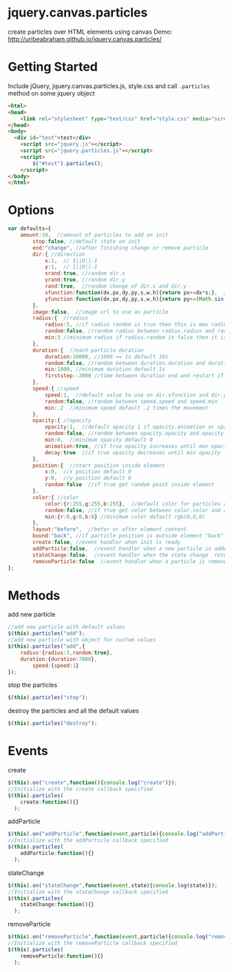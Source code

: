 jquery.canvas.particles
=======================

create particles over HTML elements using canvas
Demo: <a href="http://uribeabraham.github.io/jquery.canvas.particles/">http://uribeabraham.github.io/jquery.canvas.particles/</a>

Getting Started
=======================
Include jQuery, jquery.canvas.particles.js, style.css and call <code>.particles</code> method on some jquery object
```html
<html>
<head>
	<link rel="stylesheet" type="text/css" href="style.css" media="screen" />
</head>
<body>
  <div id="test">test</div>
	<script src="jquery.js"></script>
	<script src="jquery.particles.js"></script>
	<script>
		$("#test").particles();
	</script>
</body>
</html>
```
Options
=======================
```javascript
var defaults={
  	amount:10,  //amount of particles to add on init
		stop:false, //default state on init
		end:"change", //after finishing change or remove particle
		dir:{ //direction
			x:1,  // 1||0||-1
			y:1,  // 1||0||-1
			xrand:true, //random dir.x
			yrand:true, //random dir.y
			rand:true,  //random change of dir.x and dir.y
			xfunction:function(dx,px,dy,py,s,w,h){return px+=dx*s;},  //determines the x movement
			yfunction:function(dx,px,dy,py,s,w,h){return py+=(Math.sin(2*Math.PI*(px/w))*(dy*s))} //determines the y movement
		},
		image:false,  //image url to use as particle
		radius:{  //radius
			radius:5, //if radius random is true then this is max radius
			random:false, //random radius between radius.radius and radius.min
			min:3 //minimum radius if radius.random is false then it is omitted 
		},
		duration:{  //each particle duration
			duration:10000, //1000 == 1s default 10s
			random:false, //random between duration.duration and duration.min
			min:1000, //minimum duration default 1s
			firststep:-2000 //time between duration end and restart if end=="change"
		},
		speed:{ //speed
			speed:1,  //default value to use on dir.xfunction and dir.yfunction
			random:false, //random between speed.speed and speed.min
			min:.2  //minimum speed default .2 times the movement
		},	
		opacity:{ //opacity
			opacity:1,  //default opacity 1 if opacity.animation or opacity.random it is max opacity
			random:false, //random between opacity.opacity and opacity.min
			min:0,  //minimum opacity default 0 
			animation:true, //if true opacity increases until max opacity 
			decay:true  //if true opacity decreases until min opacity
		},
		position:{  //start position inside element
			x:0,  //x position default 0
			y:0,  //y position default 0
			random:false  //if true get random point inside element
		},
		color:{ //color
			color:{r:255,g:255,b:255},  //default color for particles rgb(255,255,255)
			random:false, //if true get color between color.color and color.min
			min:{r:0,g:0,b:0} //minimum color default rgb(0,0,0)
		},
		layout:"before",  //befor or after element content 
		bound:"back", //if particle position is outside element "back" return to the other side and "bounce" change direction
		create:false, //event handler when init is ready
		addParticle:false,  //event handler when a new particle is added return the new particle
		stateChange:false,  //event handler when the state change  return playing or stopped
		removeParticle:false  //event handler when a particle is removed return the particle
};
```
Methods
=======================
add new particle
```javascript
//add new particle with default values
$(this).particles("add");
//add new particle with object for custom values
$(this).particles("add",{
    radius:{radius:3,random:true},
  	duration:{duration:7000},
		speed:{speed:1}	
});
```
stop the particles
```javascript
$(this).particles("stop");
```
destroy the particles and all the default values
```javascript
$(this).particles("destroy");
```
Events
=======================
create
```javascript
$(this).on("create",function(){console.log("create")});
//Initialize with the create callback specified
$(this).particles(
    create:function(){}
  );
```
addParticle
```javascript
$(this).on("addParticle",function(event,particle){console.log("addParticle")});
//Initialize with the addParticle callback specified
$(this).particles(
    addParticle:function(){}
  );
```
stateChange
```javascript
$(this).on("stateChange",function(event,state){console.log(state)});
//Initialize with the stateChange callback specified
$(this).particles(
    stateChange:function(){}
  );
```
removeParticle
```javascript
$(this).on("removeParticle",function(event,particle){console.log("removeParticle")});
//Initialize with the removeParticle callback specified
$(this).particles(
    removeParticle:function(){}
  );
```
